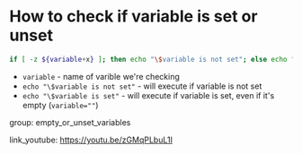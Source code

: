 # How to check if variable is set or unset

```bash
if [ -z ${variable+x} ]; then echo "\$variable is not set"; else echo "\$variable is set"; fi
```

- `variable` - name of varible we're checking
- `echo "\$variable is not set"` - will execute if variable is not set
- `echo "\$variable is set"` - will execute if variable is set, even if it's empty (```variable=""```)

group: empty_or_unset_variables


link_youtube: https://youtu.be/zGMqPLbuL1I
